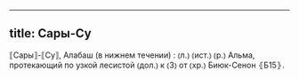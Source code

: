 
---
title: Сары-Су
---
⟦Сары⟧-⟦Су⟧, Алабаш (в нижнем течении)
: ⦅л.⦆ ⦅ист.⦆ ⦅р.⦆ Альма, протекающий по узкой лесистой ⦅дол.⦆ к ⦅З⦆ от ⦅хр.⦆ Биюк-Сенон ⦃Б15⦄.
